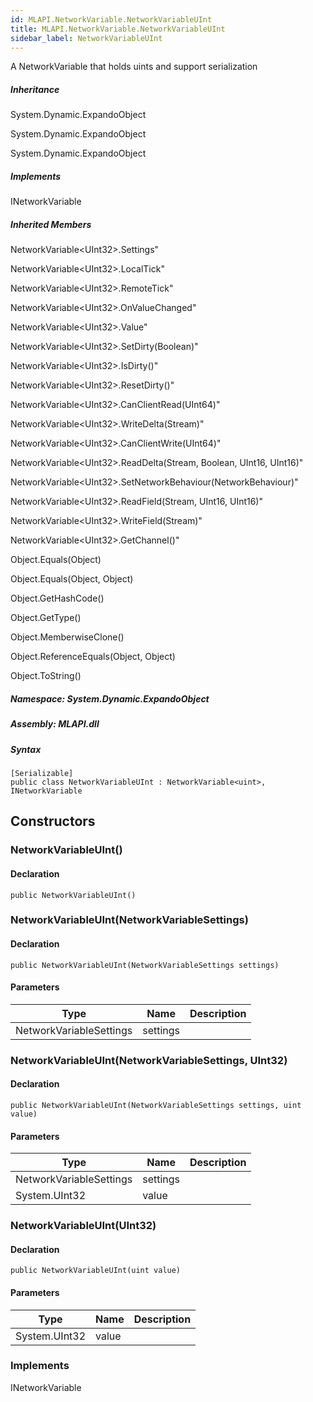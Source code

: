 ```yaml
---  
id: MLAPI.NetworkVariable.NetworkVariableUInt  
title: MLAPI.NetworkVariable.NetworkVariableUInt
sidebar_label: NetworkVariableUInt
---
```


<div class="markdown level0 summary">

A NetworkVariable that holds uints and support serialization

</div>

<div class="markdown level0 conceptual">

</div>

<div class="inheritance">

##### Inheritance

<div class="level0">

System.Dynamic.ExpandoObject

</div>

<div class="level1">

System.Dynamic.ExpandoObject

</div>

<div class="level2">

System.Dynamic.ExpandoObject

</div>

</div>

<div classs="implements">

##### Implements

<div>

INetworkVariable

</div>

</div>

<div class="inheritedMembers">

##### Inherited Members

<div>

NetworkVariable&lt;UInt32&gt;.Settings"

</div>

<div>

NetworkVariable&lt;UInt32&gt;.LocalTick"

</div>

<div>

NetworkVariable&lt;UInt32&gt;.RemoteTick"

</div>

<div>

NetworkVariable&lt;UInt32&gt;.OnValueChanged"

</div>

<div>

NetworkVariable&lt;UInt32&gt;.Value"

</div>

<div>

NetworkVariable&lt;UInt32&gt;.SetDirty(Boolean)"

</div>

<div>

NetworkVariable&lt;UInt32&gt;.IsDirty()"

</div>

<div>

NetworkVariable&lt;UInt32&gt;.ResetDirty()"

</div>

<div>

NetworkVariable&lt;UInt32&gt;.CanClientRead(UInt64)"

</div>

<div>

NetworkVariable&lt;UInt32&gt;.WriteDelta(Stream)"

</div>

<div>

NetworkVariable&lt;UInt32&gt;.CanClientWrite(UInt64)"

</div>

<div>

NetworkVariable&lt;UInt32&gt;.ReadDelta(Stream, Boolean, UInt16,
UInt16)"

</div>

<div>

NetworkVariable&lt;UInt32&gt;.SetNetworkBehaviour(NetworkBehaviour)"

</div>

<div>

NetworkVariable&lt;UInt32&gt;.ReadField(Stream, UInt16, UInt16)"

</div>

<div>

NetworkVariable&lt;UInt32&gt;.WriteField(Stream)"

</div>

<div>

NetworkVariable&lt;UInt32&gt;.GetChannel()"

</div>

<div>

Object.Equals(Object)

</div>

<div>

Object.Equals(Object, Object)

</div>

<div>

Object.GetHashCode()

</div>

<div>

Object.GetType()

</div>

<div>

Object.MemberwiseClone()

</div>

<div>

Object.ReferenceEquals(Object, Object)

</div>

<div>

Object.ToString()

</div>

</div>

##### **Namespace**: System.Dynamic.ExpandoObject

##### **Assembly**: MLAPI.dll

##### Syntax

    [Serializable]
    public class NetworkVariableUInt : NetworkVariable<uint>, INetworkVariable

## Constructors 

### NetworkVariableUInt()

<div class="markdown level1 summary">

</div>

<div class="markdown level1 conceptual">

</div>

#### Declaration

    public NetworkVariableUInt()

### NetworkVariableUInt(NetworkVariableSettings)

<div class="markdown level1 summary">

</div>

<div class="markdown level1 conceptual">

</div>

#### Declaration

    public NetworkVariableUInt(NetworkVariableSettings settings)

#### Parameters

| Type                    | Name     | Description |
|-------------------------|----------|-------------|
| NetworkVariableSettings | settings |             |

### NetworkVariableUInt(NetworkVariableSettings, UInt32)

<div class="markdown level1 summary">

</div>

<div class="markdown level1 conceptual">

</div>

#### Declaration

    public NetworkVariableUInt(NetworkVariableSettings settings, uint value)

#### Parameters

| Type                    | Name     | Description |
|-------------------------|----------|-------------|
| NetworkVariableSettings | settings |             |
| System.UInt32           | value    |             |

### NetworkVariableUInt(UInt32)

<div class="markdown level1 summary">

</div>

<div class="markdown level1 conceptual">

</div>

#### Declaration

    public NetworkVariableUInt(uint value)

#### Parameters

| Type          | Name  | Description |
|---------------|-------|-------------|
| System.UInt32 | value |             |

### Implements

<div>

INetworkVariable

</div>
